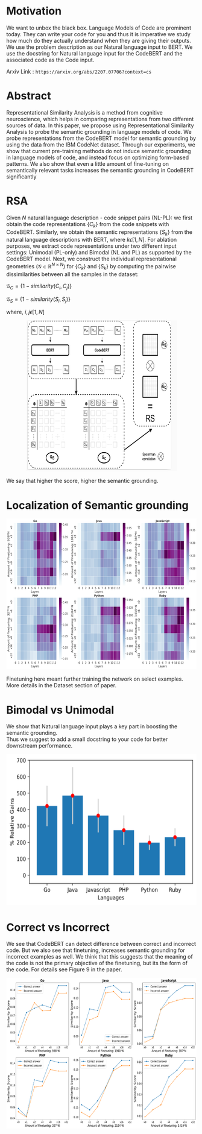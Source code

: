 
# Motivation
We want to unbox the black box. Language Models of Code are prominent today. They can write your code for you and thus it is imperative we study how much do they actually understand when they are giving their outputs. We use the problem description as our Natural language input to BERT. We use the docstring for Natural language input for the CodeBERT and the associated code as the Code input. 

Arxiv Link : `https://arxiv.org/abs/2207.07706?context=cs`

# Abstract 
Representational Similarity Analysis is a method from cognitive neuroscience, which helps in comparing representations from two
different sources of data. In this paper, we propose using Representational Similarity Analysis to probe the semantic grounding in language
models of code. We probe representations from the CodeBERT model for
semantic grounding by using the data from the IBM CodeNet dataset.
Through our experiments, we show that current pre-training methods
do not induce semantic grounding in language models of code, and instead focus on optimizing form-based patterns. We also show that even
a little amount of fine-tuning on semantically relevant tasks increases
the semantic grounding in CodeBERT significantly

# RSA
Given $N$ natural language description - code snippet pairs (NL-PL): we first obtain the code representations $\{C_k\}$ from the code snippets with CodeBERT. Similarly, we obtain the semantic representations $\{S_k\}$ from the natural language descriptions with BERT, where $k \epsilon [1,N]$. For ablation purposes, we extract code representations under two different input settings: Unimodal (PL-only) and Bimodal (NL and PL) as supported by the CodeBERT model. Next, we construct the individual representational geometries ($\mathcal{G} \in \mathbb{R}^{N \times N}$) for $\{C_k\}$ and $\{S_k\}$ by computing the pairwise dissimilarities between all the samples in the dataset:

$\begin{equation}
 \mathcal{G}_{C} = \{1-similarity(C_i, C_j)\} 
\end{equation}$

$\begin{equation}
 \mathcal{G}_{S} = \{1-similarity(S_i, S_j)\} 
\end{equation}$

where, $i,j \epsilon [1,N]$

<p align = "center">
<img src = "images/rsa.png" width = 400, height = 400> 
</p>  

We say that higher the score, higher the semantic grounding. 

# Localization of Semantic grounding

<p align = "center">
<img src = "images/heatmap_rsa_all.png" width = 600, height = 400> 
</p>  

Finetuning here meant further training the network on select examples. More details in the Dataset section of paper.

# Bimodal vs Unimodal 
We show that Natural language input plays a key part in boosting the semantic grounding.   
Thus we suggest to add a small docstring to your code for better downstream performance.
<p align = "center">
<img src = "images/average_vs_code_percent.png" width = 600, height = 400> 
</p>  

# Correct vs Incorrect 

We see that CodeBERT can detect difference between correct and incorrect code. But we also see that finetuning, increases semantic grounding for incorrect examples as well. We think that this suggests that the meaning of the code is not the primary objective of the finetuning, but its the form of the code. For details see Figure 9 in the paper. 

<p align = "center">
<img src = "images/code_difference_specific_all.png" width = 600, height = 400> 
</p>  
